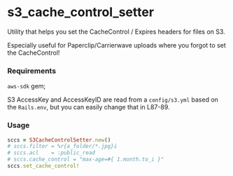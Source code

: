 s3_cache_control_setter
=======================

Utility that helps you set the CacheControl / Expires headers for files on S3.

Especially useful for Paperclip/Carrierwave uploads where you forgot to set the CacheControl!

### Requirements ###

```aws-sdk``` gem;

S3 AccessKey and AccessKeyID are read from a ```config/s3.yml``` based on the ```Rails.env```, but you can easily change that in L87-89.

### Usage ###

```ruby
sccs = S3CacheControlSetter.new()
# sccs.filter = %r{a_folder/*.jpg}i
# sccs.acl    = :public_read
# sccs.cache_control = "max-age=#{ 1.month.to_i }"
sccs.set_cache_control!
```

